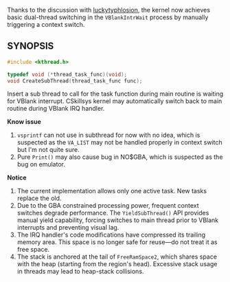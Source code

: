 Thanks to the discussion with [luckytyphlosion](https://github.com/luckytyphlosion), the kernel now achieves basic dual-thread switching in the `VBlankIntrWait` process by manually triggering a context switch.

## SYNOPSIS

```c
#include <kthread.h>

typedef void (*thread_task_func)(void);
void CreateSubThread(thread_task_func func);
```

Insert a sub thread to call for the task function during main routine is waiting for VBlank interrupt. CSkillsys kernel may automatically switch back to main routine during VBlank IRQ handler.

**Know issue**
1. `vsprintf` can not use in subthread for now with no idea, which is suspected as the `VA_LIST` may not be handled properly in context switch but I'm not quite sure.
2. Pure `Print()` may also cause bug in NO$GBA, which is suspected as the bug on emulator.

**Notice**
1. The current implementation allows only one active task. New tasks replace the old.
2. Due to the GBA constrained processing power, frequent context switches degrade performance. The `YieldSubThread()` API provides manual yield capability, forcing switches to main thread prior to VBlank interrupts and preventing visual lag.
3. The IRQ handler's code modifications have compressed its trailing memory area. This space is no longer safe for reuse—do not treat it as free space.
4. The stack is anchored at the tail of `FreeRamSpace2`, which shares space with the heap (starting from the region's head). Excessive stack usage in threads may lead to heap-stack collisions.
